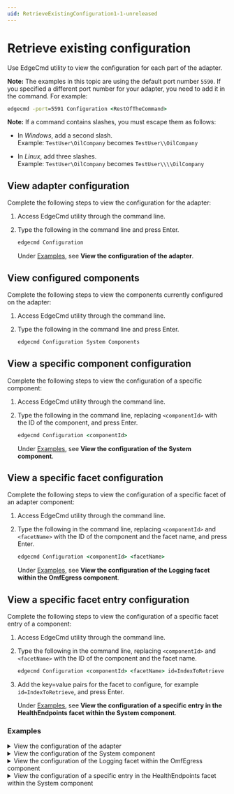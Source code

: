 ```yaml
---
uid: RetrieveExistingConfiguration1-1-unreleased
---
```


# Retrieve existing configuration

Use EdgeCmd utility to view the configuration for each part of the adapter.

**Note:** The examples in this topic are using the default port number `5590`. If you specified a different port number for your adapter, you need to add it in the command. For example:

```cmd
edgecmd -port=5591 Configuration <RestOfTheCommand>
```

**Note:** If a command contains slashes, you must escape them as follows:<br> 
  - In *Windows*, add a second slash.<br> 
       Example: `TestUser\OilCompany` becomes `TestUser\\OilCompany`

  - In *Linux*, add three slashes.<br>
       Example: `TestUser\OilCompany` becomes `TestUser\\\\OilCompany`

## View adapter configuration

Complete the following steps to view the configuration for the adapter:

1. Access EdgeCmd utility through the command line.
2. Type the following in the command line and press Enter.

   ```cmd
   edgecmd Configuration
   ```
  
   Under [Examples](#examples), see **View the configuration of the adapter**.
  
## View configured components

Complete the following steps to view the components currently configured on the adapter:

1. Access EdgeCmd utility through the command line.
2. Type the following in the command line and press Enter.

   ```cmd
   edgecmd Configuration System Components
   ```
  
## View a specific component configuration

Complete the following steps to view the configuration of a specific component:

1. Access EdgeCmd utility through the command line.
2. Type the following in the command line, replacing `<componentId>` with the ID of the component, and press Enter.

   ```cmd
   edgecmd Configuration <componentId>
   ```
  
   Under [Examples](#examples), see **View the configuration of the System component**.

## View a specific facet configuration

Complete the following steps to view the configuration of a specific facet of an adapter component:

1. Access EdgeCmd utility through the command line.
2. Type the following in the command line, replacing `<componentId>` and `<facetName>` with the ID of the component and the facet name, and press Enter.

   ```cmd
   edgecmd Configuration <componentId> <facetName>
   ```
  
   Under [Examples](#examples), see **View the configuration of the Logging facet within the OmfEgress component**.
  
## View a specific facet entry configuration

Complete the following steps to view the configuration of a specific facet entry of a component:

1. Access EdgeCmd utility through the command line.
2. Type the following in the command line, replacing `<componentId>` and `<facetName>` with the ID of the component and the facet name.

   ```cmd
   edgecmd Configuration <componentId> <facetName> id=IndexToRetrieve
   ```

3. Add the key=value pairs for the facet to configure, for example `id=IndexToRetrieve`, and press Enter.

   Under [Examples](#examples), see **View the configuration of a specific entry in the HealthEndpoints facet within the System component**.

### Examples

<details>
    <summary>View the configuration of the adapter</summary>
    <pre>

      edgecmd Configuration
      {
        "System": {
          "Logging": {
            "logLevel": "Information",
            "logFileSizeLimitBytes": 34636833,
            "logFileCountLimit": 31
          },
          "HealthEndpoints": [],
          "Diagnostics": {
            "enableDiagnostics": true
          },
          "Components": [
            {
              "componentId": "Modbus1",
              "componentType": "Modbus"
            },
            {
              "componentId": "Egress",
              "componentType": "OmfEgress"
            }
          ],
          "Buffering": {
            "bufferLocation": "C:/ProgramData/OSIsoft/Adapters/Modbus/Modbus/Buffers",
            "maxBufferSizeMB": -1,
            "enableBuffering": true
          }
        },
        "Modbus1": {
          "Logging": {
            "logLevel": "Information",
            "logFileSizeLimitBytes": 34636833,
            "logFileCountLimit": 31
          },
          "DataSource": {},
          "DataSelection": []
        },
        "OmfEgress": {
          "Logging": {
            "logLevel": "Information",
            "logFileSizeLimitBytes": 34636833,
            "logFileCountLimit": 31
          },
          "DataEndpoints": [],
          "Buffering": {
            "onDiskBufferLocation": "C:/ProgramData/OSIsoft/Adapters/Modbus/Modbus/Buffers",
            "onDiskMaxBufferSizeMB": -1
          }
        }
      }

 </pre>
</details>

<details>
    <summary>View the configuration of the System component</summary>
    <pre>

    edgecmd Configuration System
    {
      "Logging": {
        "logLevel": "Information",
        "logFileSizeLimitBytes": 34636833,
        "logFileCountLimit": 31
      },
      "HealthEndpoints": [],
      "Diagnostics": {
        "enableDiagnostics": true
      },
      "Components": [
        {
          "componentId": "Modbus1",
          "componentType": "Modbus"
        },
        {
          "componentId": "Egress",
          "componentType": "OmfEgress"
        }
      ],
      "Buffering": {
        "bufferLocation": "C:/ProgramData/OSIsoft/Adapters/Modbus/Modbus/Buffers",
        "maxBufferSizeMB": -1,
        "enableBuffering": true
      }
    }

 </pre>
</details>

<details>
    <summary>View the configuration of the Logging facet within the OmfEgress component</summary>
    <pre>

      edgecmd Configuration OmfEgress Logging
      {
        "logLevel": "Information",
        "logFileSizeLimitBytes": 34636833,
        "logFileCountLimit": 31
      }

 </pre>
</details>

<details>
    <summary>View the configuration of a specific entry in the HealthEndpoints facet within the System component</summary>
    <pre>

      edgecmd Configuration System HealthEndpoints id=Endpoint_1
      {
        "id": "Endpoint_1",
        "endpoint": "https://localhost:5821",
        "userName": "user_54",
        "password": "***************",
        "clientId": null,
        "clientSecret": null,
        "tokenEndpoint": null,
        "validateEndpointCertificate": true
      }

 </pre>
</details>
